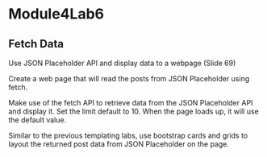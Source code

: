 # Module4Lab6
## Fetch Data

Use JSON Placeholder API and display data to a webpage (Slide 69)

Create a web page that will read the posts from JSON Placeholder using
fetch.

Make use of the fetch API to retrieve data from the JSON Placeholder API and display it. Set the limit default to 10. When the page loads up, it will use the default value. 

Similar to the previous templating labs, use bootstrap cards and grids to layout the returned post data from JSON Placeholder on the page.